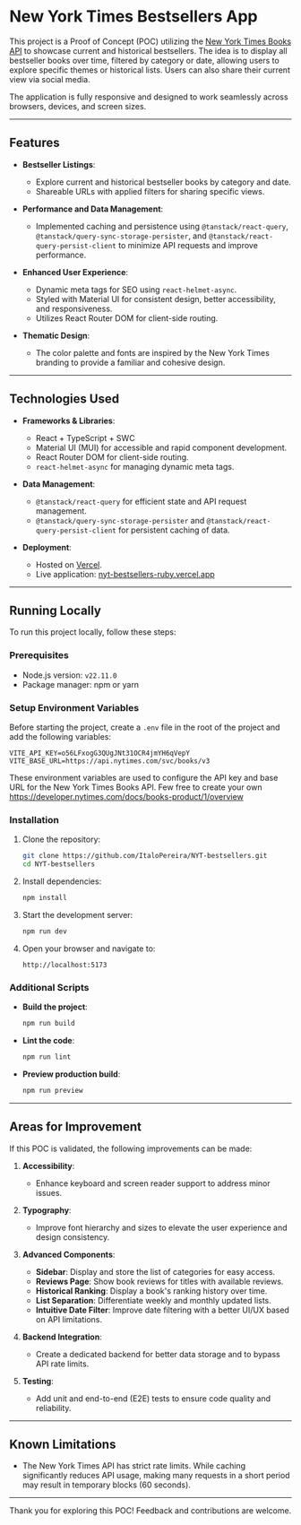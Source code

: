 
# New York Times Bestsellers App

This project is a Proof of Concept (POC) utilizing the [New York Times Books API](https://developer.nytimes.com/docs/books-product/1/overview) to showcase current and historical bestsellers. The idea is to display all bestseller books over time, filtered by category or date, allowing users to explore specific themes or historical lists. Users can also share their current view via social media.

The application is fully responsive and designed to work seamlessly across browsers, devices, and screen sizes.

---

## Features

- **Bestseller Listings**:
  - Explore current and historical bestseller books by category and date.
  - Shareable URLs with applied filters for sharing specific views.
  
- **Performance and Data Management**:
  - Implemented caching and persistence using `@tanstack/react-query`, `@tanstack/query-sync-storage-persister`, and `@tanstack/react-query-persist-client` to minimize API requests and improve performance.

- **Enhanced User Experience**:
  - Dynamic meta tags for SEO using `react-helmet-async`.
  - Styled with Material UI for consistent design, better accessibility, and responsiveness.
  - Utilizes React Router DOM for client-side routing.

- **Thematic Design**:
  - The color palette and fonts are inspired by the New York Times branding to provide a familiar and cohesive design.

---

## Technologies Used

- **Frameworks & Libraries**:
  - React + TypeScript + SWC
  - Material UI (MUI) for accessible and rapid component development.
  - React Router DOM for client-side routing.
  - `react-helmet-async` for managing dynamic meta tags.

- **Data Management**:
  - `@tanstack/react-query` for efficient state and API request management.
  - `@tanstack/query-sync-storage-persister` and `@tanstack/react-query-persist-client` for persistent caching of data.

- **Deployment**:
  - Hosted on [Vercel](https://vercel.com/).
  - Live application: [nyt-bestsellers-ruby.vercel.app](https://nyt-bestsellers-ruby.vercel.app/)

---

## Running Locally

To run this project locally, follow these steps:

### Prerequisites
- Node.js version: `v22.11.0`
- Package manager: npm or yarn

### Setup Environment Variables
Before starting the project, create a `.env` file in the root of the project and add the following variables:

```env
VITE_API_KEY=o56LFxogG3QUgJNt31OCR4jmYH6qVepY
VITE_BASE_URL=https://api.nytimes.com/svc/books/v3
```

These environment variables are used to configure the API key and base URL for the New York Times Books API. Few free to create your own https://developer.nytimes.com/docs/books-product/1/overview

### Installation
1. Clone the repository:
   ```bash
   git clone https://github.com/ItaloPereira/NYT-bestsellers.git
   cd NYT-bestsellers
   ```

2. Install dependencies:
   ```bash
   npm install
   ```

3. Start the development server:
   ```bash
   npm run dev
   ```

4. Open your browser and navigate to:
   ```
   http://localhost:5173
   ```

### Additional Scripts
- **Build the project**: 
  ```bash
  npm run build
  ```
- **Lint the code**:
  ```bash
  npm run lint
  ```
- **Preview production build**:
  ```bash
  npm run preview
  ```

---

## Areas for Improvement

If this POC is validated, the following improvements can be made:

1. **Accessibility**:
   - Enhance keyboard and screen reader support to address minor issues.
   
2. **Typography**:
   - Improve font hierarchy and sizes to elevate the user experience and design consistency.

3. **Advanced Components**:
   - **Sidebar**: Display and store the list of categories for easy access.
   - **Reviews Page**: Show book reviews for titles with available reviews.
   - **Historical Ranking**: Display a book's ranking history over time.
   - **List Separation**: Differentiate weekly and monthly updated lists.
   - **Intuitive Date Filter**: Improve date filtering with a better UI/UX based on API limitations.

4. **Backend Integration**:
   - Create a dedicated backend for better data storage and to bypass API rate limits.

5. **Testing**:
   - Add unit and end-to-end (E2E) tests to ensure code quality and reliability.

---

## Known Limitations

- The New York Times API has strict rate limits. While caching significantly reduces API usage, making many requests in a short period may result in temporary blocks (60 seconds).

---

Thank you for exploring this POC! Feedback and contributions are welcome.
